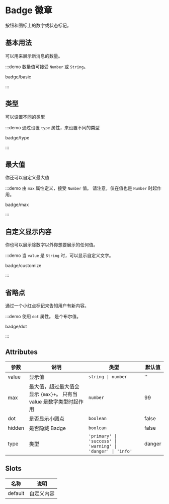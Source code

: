 # Badge 徽章

按钮和图标上的数字或状态标记。

## 基本用法

可以用来展示新消息的数量。

:::demo 数量值可接受 `Number` 或 `String`。

badge/basic

:::

## 类型

可以设置不同的类型

:::demo 通过设置 `type` 属性，来设置不同的类型

badge/type

:::


## 最大值

你还可以自定义最大值

:::demo 由 `max` 属性定义，接受 `Number` 值。 请注意，仅在值也是 `Number` 时起作用。

badge/max

:::

## 自定义显示内容

你也可以展示除数字以外你想要展示的任何值。

:::demo 当 `value` 是 `String` 时，可以显示自定义文字。

badge/customize

:::

## 省略点

通过一个小红点标记来告知用户有新内容。

:::demo 使用 `dot` 属性。 是个布尔值。

badge/dot

:::

## Attributes

| 参数   | 说明                                                                | 类型                                                        | 默认值 |
| ------ | ------------------------------------------------------------------- | ----------------------------------------------------------- | ------ |
| value  | 显示值                                                              | `string \| number`                                          | ''     |
| max    | 最大值，超过最大值会显示 `{max}+`。 只有当 value 是数字类型时起作用 | `number`                                                    | 99     |
| dot    | 是否显示小圆点                                                      | `boolean`                                                   | false  |
| hidden | 是否隐藏 Badge                                                      | `boolean`                                                   | false  |
| type   | 类型                                                                | `'primary' \| 'success' \| 'warning' \| 'danger' \| 'info'` | danger |

## Slots

| 名称    | 说明       |
| ------- | ---------- |
| default | 自定义内容 |
